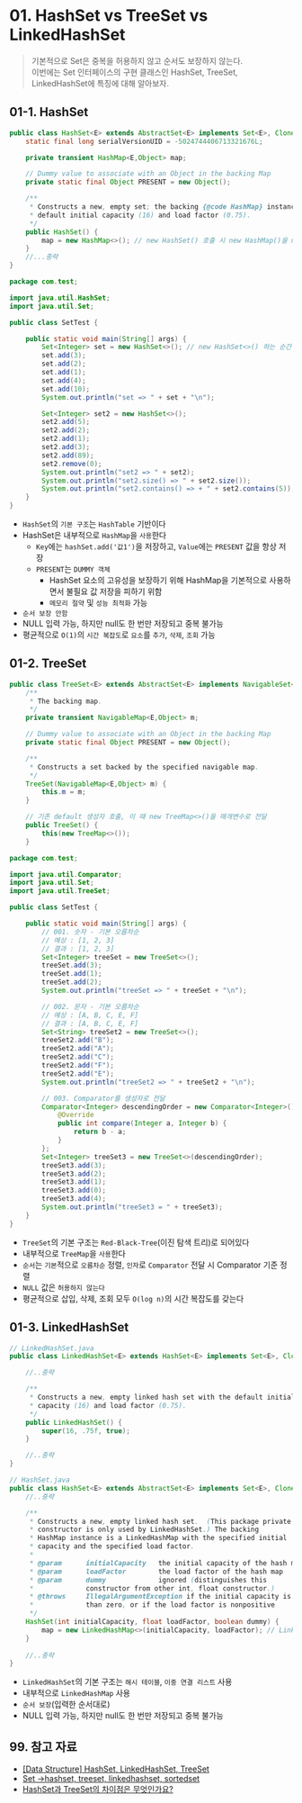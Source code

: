 # 01. HashSet vs TreeSet vs LinkedHashSet

> 기본적으로 Set은 중복을 허용하지 않고 순서도 보장하지 않는다.  
> 이번에는 Set 인터페이스의 구현 클래스인 HashSet, TreeSet, LinkedHashSet에 특징에 대해 알아보자.

## 01-1. HashSet

```java
public class HashSet<E> extends AbstractSet<E> implements Set<E>, Cloneable, java.io.Serializable {
    static final long serialVersionUID = -5024744406713321676L;

    private transient HashMap<E,Object> map;

    // Dummy value to associate with an Object in the backing Map
    private static final Object PRESENT = new Object();

    /**
     * Constructs a new, empty set; the backing {@code HashMap} instance has
     * default initial capacity (16) and load factor (0.75).
     */
    public HashSet() {
        map = new HashMap<>(); // new HashSet() 호출 시 new HashMap()을 map 변수에 담는다
    }
    //...중략
}
```

```java
package com.test;

import java.util.HashSet;
import java.util.Set;

public class SetTest {

    public static void main(String[] args) {
        Set<Integer> set = new HashSet<>(); // new HashSet<>() 하는 순간 내부적으로 map 변수에 new HashMap<>() 을 저장한다
        set.add(3);
        set.add(2);
        set.add(1);
        set.add(4);
        set.add(10);
        System.out.println("set => " + set + "\n");

        Set<Integer> set2 = new HashSet<>();
        set2.add(5);
        set2.add(2);
        set2.add(1);
        set2.add(3);
        set2.add(89);
        set2.remove(0);
        System.out.println("set2 => " + set2);
        System.out.println("set2.size() => " + set2.size());
        System.out.println("set2.contains() => + " + set2.contains(5));
    }
}
```

- `HashSet`의 `기본 구조`는 `HashTable` 기반이다
- HashSet은 내부적으로 `HashMap`을 `사용`한다
  - `Key`에는 `hashSet.add('값1')`을 저장하고, `Value`에는 `PRESENT` 값을 항상 저장
  - `PRESENT`는 `DUMMY 객체`
    - HashSet 요소의 고유성을 보장하기 위해 HashMap을 기본적으로 사용하면서 불필요 값 저장을 피하기 위함
    - `메모리 절약` 및 `성능 최적화` 가능
- `순서 보장 안함`
- NULL 입력 가능, 하지만 null도 한 번만 저장되고 중복 불가능
- 평균적으로 `O(1)`의 `시간 복잡도`로 `요소`를 `추가`, `삭제`, `조회` 가능

## 01-2. TreeSet

```java
public class TreeSet<E> extends AbstractSet<E> implements NavigableSet<E>, Cloneable, java.io.Serializable {
    /**
     * The backing map.
     */
    private transient NavigableMap<E,Object> m;

    // Dummy value to associate with an Object in the backing Map
    private static final Object PRESENT = new Object();

    /**
     * Constructs a set backed by the specified navigable map.
     */
    TreeSet(NavigableMap<E,Object> m) {
        this.m = m;
    }

    // 기존 default 생성자 호출, 이 때 new TreeMap<>()을 매개변수로 전달
    public TreeSet() {
        this(new TreeMap<>());
    }
```

```java
package com.test;

import java.util.Comparator;
import java.util.Set;
import java.util.TreeSet;

public class SetTest {

    public static void main(String[] args) {
        // 001. 숫자 - 기본 오름차순
        // 예상 : [1, 2, 3]
        // 결과 : [1, 2, 3]
        Set<Integer> treeSet = new TreeSet<>();
        treeSet.add(3);
        treeSet.add(1);
        treeSet.add(2);
        System.out.println("treeSet => " + treeSet + "\n");

        // 002. 문자 - 기본 오름차순
        // 예상 : [A, B, C, E, F]
        // 결과 : [A, B, C, E, F]
        Set<String> treeSet2 = new TreeSet<>();
        treeSet2.add("B");
        treeSet2.add("A");
        treeSet2.add("C");
        treeSet2.add("F");
        treeSet2.add("E");
        System.out.println("treeSet2 => " + treeSet2 + "\n");

        // 003. Comparator를 생성자로 전달
        Comparator<Integer> descendingOrder = new Comparator<Integer>() {
            @Override
            public int compare(Integer a, Integer b) {
                return b - a;
            }
        };
        Set<Integer> treeSet3 = new TreeSet<>(descendingOrder);
        treeSet3.add(3);
        treeSet3.add(2);
        treeSet3.add(1);
        treeSet3.add(0);
        treeSet3.add(4);
        System.out.println("treeSet3 = " + treeSet3);
    }
}
```

- `TreeSet`의 기본 구조는 `Red-Black-Tree`(이진 탐색 트리)로 되어있다
- 내부적으로 `TreeMap`을 `사용`한다
- `순서`는 `기본`적으로 `오름차순` 정렬, `인자`로 `Comparator` 전달 시 Comparator 기준 정렬
- `NULL` 값은 `허용하지 않는다`
- 평균적으로 삽입, 삭제, 조회 모두 `O(log n)`의 시간 복잡도를 갖는다

## 01-3. LinkedHashSet

```java
// LinkedHashSet.java
public class LinkedHashSet<E> extends HashSet<E> implements Set<E>, Cloneable, java.io.Serializable {

    //..중략

    /**
     * Constructs a new, empty linked hash set with the default initial
     * capacity (16) and load factor (0.75).
     */
    public LinkedHashSet() {
        super(16, .75f, true);
    }

    //..중략
}
```

```java
// HashSet.java
public class HashSet<E> extends AbstractSet<E> implements Set<E>, Cloneable, java.io.Serializable {
    //..중략

    /**
     * Constructs a new, empty linked hash set.  (This package private
     * constructor is only used by LinkedHashSet.) The backing
     * HashMap instance is a LinkedHashMap with the specified initial
     * capacity and the specified load factor.
     *
     * @param      initialCapacity   the initial capacity of the hash map
     * @param      loadFactor        the load factor of the hash map
     * @param      dummy             ignored (distinguishes this
     *             constructor from other int, float constructor.)
     * @throws     IllegalArgumentException if the initial capacity is less
     *             than zero, or if the load factor is nonpositive
     */
    HashSet(int initialCapacity, float loadFactor, boolean dummy) {
        map = new LinkedHashMap<>(initialCapacity, loadFactor); // LinkedHashMap 생성자 호출 시 HashSet에서 new LinkedHashMap 객체 생성
    }
    
    //..중략
}
```

- `LinkedHashSet`의 기본 구조는 `해시 테이블`, `이중 연결 리스트` 사용
- 내부적으로 `LinkedHashMap` 사용
- `순서 보장`(입력한 순서대로)
- NULL 입력 가능, 하지만 null도 한 번만 저장되고 중복 불가능

## 99. 참고 자료

- [[Data Structure] HashSet, LinkedHashSet, TreeSet](https://developyo.tistory.com/166)
- [Set ->hashset, treeset, linkedhashset, sortedset](https://shyvana.tistory.com/14)
- [HashSet과 TreeSet의 차이점은 무엇인가요?](https://github.com/Today-I-Learn/backend-study/blob/develop/JAVA/Collection/%5B%2345%5D%20HashSet%EA%B3%BC%20TreeSet%EC%9D%98%20%EC%B0%A8%EC%9D%B4%EC%A0%90%EC%9D%80%20%EB%AC%B4%EC%97%87%EC%9D%B8%EA%B0%80%EC%9A%94.md)